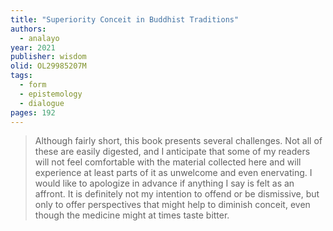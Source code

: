 ```yaml
---
title: "Superiority Conceit in Buddhist Traditions"
authors:
  - analayo
year: 2021
publisher: wisdom
olid: OL29985207M
tags:
  - form
  - epistemology
  - dialogue
pages: 192
---
```


> Although fairly short, this book presents several challenges. Not all of these are easily digested, and I anticipate that some of my readers will not feel comfortable with the material collected here and will experience at least parts of it as unwelcome and even enervating. I would like to apologize in advance if anything I say is felt as an affront. It is definitely not my intention to offend or be dismissive, but only to offer perspectives that might help to diminish conceit, even though the medicine might at times taste bitter.
